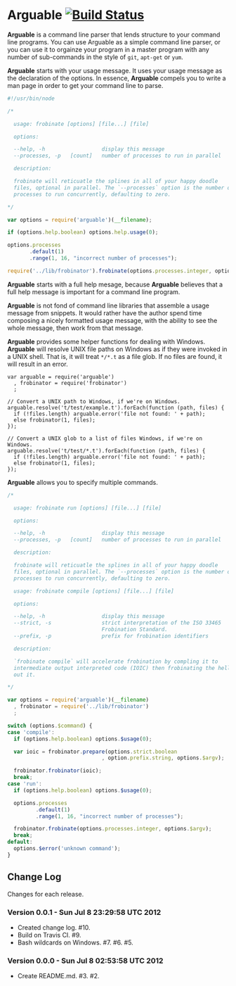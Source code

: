 # Arguable [![Build Status](https://secure.travis-ci.org/bigeasy/arguable.png?branch=master)](http://travis-ci.org/bigeasy/arguable)

**Arguable** is a command line parser that lends structure to your command line
programs. You can use Arguable as a simple command line parser, or you can use
it to orgainze your program in a master program with any number of sub-commands
in the style of `git`, `apt-get` or `yum`.


**Arguable** starts with your usage message. It uses your usage message as the
declaration of the options. In essence, **Arguable** compels you to write a man
page in order to get your command line to parse.

```javascript
#!/usr/bin/node

/*

  usage: frobinate [options] [file...] [file]

  options:

  --help, -h                  display this message
  --processes, -p   [count]   number of processes to run in parallel

  description:

  frobinate will reticuatle the splines in all of your happy doodle
  files, optional in parallel. The `--processes` option is the number of
  processes to run concurrently, defaulting to zero.

*/

var options = require('arguable')(__filename);

if (options.help.boolean) options.help.usage(0);

options.processes 
       .default(1)
       .range(1, 16, "incorrect number of processes");

require('../lib/frobinator').frobinate(options.processes.integer, options.$argv);
```

**Arguable** starts with a full help mesage, because **Arguable** believes
that a full help message is important for a command line program.

**Arguable** is not fond of command line libraries that assemble a usage
message from snippets. It would rather have the author spend time composing a
nicely formatted usage message, with the ability to see the whole message,
then work from that message.

**Arguable** provides some helper functions for dealing with Windows.
**Arguable** will resolve UNIX file paths on Windows as if they were invoked
in a UNIX shell. That is, it will treat `*/*.t` as a file glob. If no files
are found, it will result in an error.

```
var arguable = require('arguable')
  , frobinator = require('frobinator')
  ;

// Convert a UNIX path to Windows, if we're on Windows.
arguable.resolve('t/test/example.t').forEach(function (path, files) {
  if (!files.length) arguable.error('file not found: ' + path);
  else frobinator(1, files);
});

// Convert a UNIX glob to a list of files Windows, if we're on Windows.
arguable.resolve('t/test/*.t').forEach(function (path, files) {
  if (!files.length) arguable.error('file not found: ' + path);
  else frobinator(1, files);
});
```

**Arguable** allows you to specify multiple commands.

```javascript
/*

  usage: frobinate run [options] [file...] [file]

  options:

  --help, -h                  display this message
  --processes, -p   [count]   number of processes to run in parallel

  description:

  frobinate will reticuatle the splines in all of your happy doodle
  files, optional in parallel. The `--processes` option is the number of
  processes to run concurrently, defaulting to zero.

  usage: frobinate compile [options] [file...] [file]

  options:

  --help, -h                  display this message
  --strict, -s                strict interpretation of the ISO 33465
                              Frobination Standard.
  --prefix, -p                prefix for frobination identifiers

  description:

  `frobinate compile` will accelerate frobination by compling it to
  intermediate output interpreted code (IOIC) then frobinating the hell
  out it.

*/

var options = require('arguable')(__filename)
  , frobinator = require('../lib/frobinator')
  ;

switch (options.$command) {
case 'compile':
  if (options.help.boolean) options.$usage(0);

  var ioic = frobinator.prepare(options.strict.boolean
                              , option.prefix.string, options.$argv);

  frobinator.frobinator(ioic);
  break;
case 'run':
  if (options.help.boolean) options.$usage(0);

  options.processes 
         .default(1)
         .range(1, 16, "incorrect number of processes");

  frobinator.frobinate(options.processes.integer, options.$argv);
  break;
default:
  options.$error('unknown command');
}
```

## Change Log

Changes for each release.

### Version 0.0.1 - Sun Jul  8 23:29:58 UTC 2012

 * Created change log. #10.
 * Build on Travis CI. #9.
 * Bash wildcards on Windows. #7. #6. #5.

### Version 0.0.0 - Sun Jul  8 02:53:58 UTC 2012

 * Create README.md. #3. #2.
